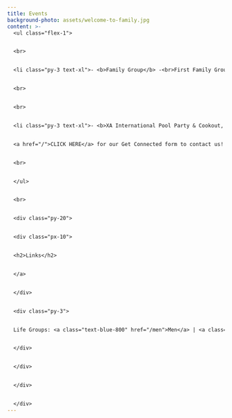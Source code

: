 ```yaml
---
title: Events
background-photo: assets/welcome-to-family.jpg
content: >-
  <ul class="flex-1">


  <br>


  <li class="py-3 text-xl">- <b>Family Group</b> -<br>First Family Group meets <b>7 PM Wednesday, August 31st, Union 3407</b>. All life groups will meet for a time of worship and fellowship. If you're new to Chi Alpha, this is an opportunity for you to hear more about Chi Alpha and how it all goes back to our Lord and Savior Jesus Christ. Hope to see you there!


  <br>


  <br>


  <li class="py-3 text-xl">- <b>XA International Pool Party & Cookout, 5-9 PM @ the Andringas' house</b> -<br>The weather is still warm, so why not enjoy some pool time? The Andringas' have a pool that we can swim in, and they have been gracious in providing FREE FOOD over a cookout as well! Whether you are an international or an American student, we hope you can join us, and you are free to bring a friend. Reach out to a life group leader, staff, or fill out a connect form if you are interested and would like a ride! <br>If you have a car, the address is 103 Morgan Bend Court, Chapel Hill, NC 27514.


  <a href="/">CLICK HERE</a> for our Get Connected form to contact us!


  <br>


  </ul>


  <br>


  <div class="py-20">


  <div class="px-10">


  <h2>Links</h2>


  </a>


  </div>


  <div class="py-3">


  Life Groups: <a class="text-blue-800" href="/men">Men</a> | <a class="text-blue-800" href="/women">Women</a>


  </div>


  </div>


  </div>


  </div>
---
```

